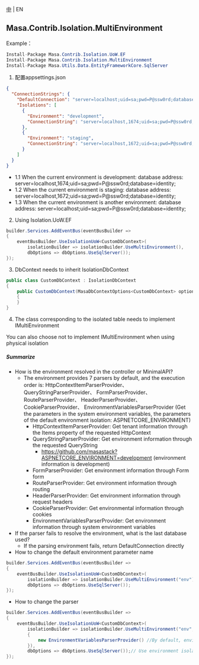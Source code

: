 [中](README.zh-CN.md) | EN

## Masa.Contrib.Isolation.MultiEnvironment

Example：

```C#
Install-Package Masa.Contrib.Isolation.UoW.EF
Install-Package Masa.Contrib.Isolation.MultiEnvironment
Install-Package Masa.Utils.Data.EntityFrameworkCore.SqlServer
```

1. 配置appsettings.json
``` appsettings.json
{
  "ConnectionStrings": {
    "DefaultConnection": "server=localhost;uid=sa;pwd=P@ssw0rd;database=identity;",
    "Isolations": [
      {
        "Environment": "development",
        "ConnectionString": "server=localhost,1674;uid=sa;pwd=P@ssw0rd;database=identity;"
      },
      {
        "Environment": "staging",
        "ConnectionString": "server=localhost,1672;uid=sa;pwd=P@ssw0rd;database=identity;"
      }
    ]
  }
}
```
* 1.1 When the current environment is development: database address: server=localhost,1674;uid=sa;pwd=P@ssw0rd;database=identity;
* 1.2 When the current environment is staging: database address: server=localhost,1672;uid=sa;pwd=P@ssw0rd;database=identity;
* 1.3 When the current environment is another environment: database address: server=localhost;uid=sa;pwd=P@ssw0rd;database=identity;

2. Using Isolation.UoW.EF
```` C#
builder.Services.AddEventBus(eventBusBuilder =>
{
    eventBusBuilder.UseIsolationUoW<CustomDbContext>(
        isolationBuilder => isolationBuilder.UseMultiEnvironment(),
        dbOptions => dbOptions.UseSqlServer());
});
````

3. DbContext needs to inherit IsolationDbContext

```` C#
public class CustomDbContext : IsolationDbContext
{
    public CustomDbContext(MasaDbContextOptions<CustomDbContext> options) : base(options)
    {
    }
}
````

4. The class corresponding to the isolated table needs to implement IMultiEnvironment

You can also choose not to implement IMultiEnvironment when using physical isolation

##### Summarize

* How is the environment resolved in the controller or MinimalAPI?
    * The environment provides 7 parsers by default, and the execution order is: HttpContextItemParserProvider、 QueryStringParserProvider、 FormParserProvider、 RouteParserProvider、 HeaderParserProvider、 CookieParserProvider、 EnvironmentVariablesParserProvider (Get the parameters in the system environment variables, the parameters of the default environment isolation: ASPNETCORE_ENVIRONMENT)
        * HttpContextItemParserProvider: Get tenant information through the Items property of the requested HttpContext
        * QueryStringParserProvider: Get environment information through the requested QueryString
            * https://github.com/masastack?ASPNETCORE_ENVIRONMENT=development (environment information is development)
        * FormParserProvider: Get environment information through Form form
        * RouteParserProvider: Get environment information through routing
        * HeaderParserProvider: Get environment information through request headers
        * CookieParserProvider: Get environmental information through cookies
        * EnvironmentVariablesParserProvider: Get environment information through system environment variables
* If the parser fails to resolve the environment, what is the last database used?
    * If the parsing environment fails, return DefaultConnection directly
* How to change the default environment parameter name

```` C#
builder.Services.AddEventBus(eventBusBuilder =>
{
    eventBusBuilder.UseIsolationUoW<CustomDbContext>(
        isolationBuilder => isolationBuilder.UseMultiEnvironment("env"),// Use environment isolation
        dbOptions => dbOptions.UseSqlServer());
});
````
* How to change the parser

```` C#
builder.Services.AddEventBus(eventBusBuilder =>
{
    eventBusBuilder.UseIsolationUoW<CustomDbContext>(
        isolationBuilder => isolationBuilder.UseMultiEnvironment("env", new List<IEnvironmentParserProvider>()
        {
            new EnvironmentVariablesParserProvider() //By default, environment information in environment isolation is obtained from system environment variables
        }),
        dbOptions => dbOptions.UseSqlServer());// Use environment isolation
});
````